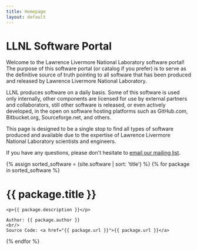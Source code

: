 ```yaml
---
title: Homepage
layout: default
---
```


# LLNL Software Portal

Welcome to the Lawrence Livermore National Laboratory software portal! The
purpose of this software portal (or catalog if you prefer) is to serve as the
definitive source of truth pointing to all software that has been produced and
released by Lawrence Livermore National Laboratory.

LLNL produces software on a daily basis. Some of this software is used only
internally, other components are licensed for use by external partners and
collaborators, still other software is released, or even actively developed, in
the open on software hosting platforms such as GitHub.com, Bitbucket.org,
Sourceforge.net, and others.

This page is designed to be a single stop to find all types of software
produced and available due to the expertise of Lawrence Livermore National
Laboratory scientists and engineers.

If you have any questions, please don't hesitate to
[email our mailing list](mailto:open-source@llnl.gov).

{% assign sorted_software = (site.software | sort: 'title') %}
{% for package in sorted_software %}
<div class="well">
    <h1>{{ package.title }}</h1>

    <p>{{ package.description }}</p>

    Author: {{ package.author }}
    <br/>
    Source Code: <a href="{{ package.url }}">{{ package.url }}</a>
</div>
{% endfor %}
